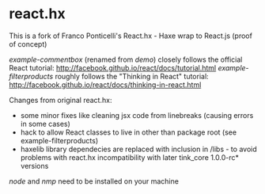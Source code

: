 react.hx
========

This is a fork of Franco Ponticelli's React.hx - Haxe wrap to React.js (proof of concept)

*example-commentbox* (renamed from *demo*) closely follows the official React tutorial: http://facebook.github.io/react/docs/tutorial.html
*example-filterproducts* roughly follows the "Thinking in React" tutorial: http://facebook.github.io/react/docs/thinking-in-react.html


Changes from original react.hx:

- some minor fixes like cleaning jsx code from linebreaks (causing errors in some cases)
- hack to allow React classes to live in other than package root (see example-filterproducts)
- haxelib library dependecies are replaced with inclusion in /libs - to avoid problems with react.hx incompatibility with later tink_core 1.0.0-rc* versions

*node* and *nmp* need to be installed on your machine





